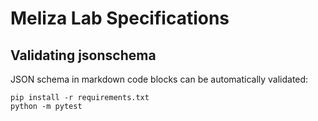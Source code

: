 # Meliza Lab Specifications

## Validating jsonschema

JSON schema in markdown code blocks can be automatically validated:
```
pip install -r requirements.txt
python -m pytest
```

